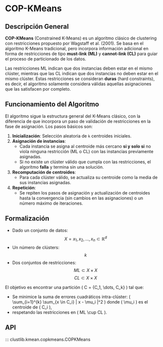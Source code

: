 # COP-KMeans

## Descripción General

**COP-KMeans** (Constrained K-Means) es un algoritmo clásico de clustering con restricciones propuesto por Wagstaff et al. (2001). Se basa en el algoritmo K-Means tradicional, pero incorpora información adicional en forma de restricciones de tipo **must-link (ML)** y **cannot-link (CL)** para guiar el proceso de particionado de los datos.

Las restricciones ML indican que dos instancias deben estar en el mismo clúster, mientras que las CL indican que dos instancias no deben estar en el mismo clúster. Estas restricciones se consideran **duras** (hard constraints), es decir, el algoritmo solamente considera válidas aquellas asignaciones que las satisfacen por completo.

## Funcionamiento del Algoritmo

El algoritmo sigue la estructura general del K-Means clásico, con la diferencia de que incorpora un paso de validación de restricciones en la fase de asignación. Los pasos básicos son:

1. **Inicialización**: Selección aleatoria de `k` centroides iniciales.
2. **Asignación de instancias**:
   - Cada instancia se asigna al centroide más cercano **si y solo si** no viola ninguna restricción (ML o CL) con las instancias previamente asignadas.
   - Si no existe un clúster válido que cumpla con las restricciones, el algoritmo **falla** y termina sin una solución.
3. **Recomputación de centroides**:
   - Para cada clúster válido, se actualiza su centroide como la media de sus instancias asignadas.
4. **Repetición**:
   - Se repiten los pasos de asignación y actualización de centroides hasta la convergencia (sin cambios en las asignaciones) o un número máximo de iteraciones.

## Formalización

- Dado un conjunto de datos: $$ X = {x_1, x_2, \dots, x_n} \subset \mathbb{R}^d $$
- Un número de clústers: $$ k $$
- Dos conjuntos de restricciones: $$ ML \subset X \times X $$ $$ CL \subset X \times X $$

El objetivo es encontrar una partición \( C = \{C_1, \dots, C_k\} \) tal que:

- Se minimice la suma de errores cuadráticos intra-clúster: \( \sum_{i=1}^{k} \sum_{x \in C_i} \| x - \mu_i \|^2 \) 
  donde \( \mu_i \) es el centroide de \( C_i \),
- respetando las restricciones en \( ML \cup CL \).

## API

::: clustlib.kmean.copkmeans.COPKMeans

